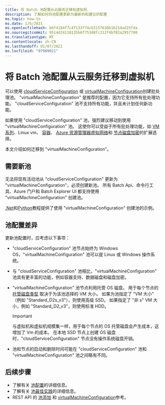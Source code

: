 ```yaml
---
title: 将 Batch 池配置从云服务迁移到虚拟机
description: 了解如何将池配置更新为最新的和建议的配置
ms.topic: how-to
ms.date: 1/6/2021
ms.openlocfilehash: b6f4184f7c4f133f74cb3157638b1621dad25fda
ms.sourcegitcommit: 9514d24118135b6f753d8fc312f4b702a2957780
ms.translationtype: MT
ms.contentlocale: zh-CN
ms.lasthandoff: 01/07/2021
ms.locfileid: "97969021"
---
```

# <a name="migrate-batch-pool-configuration-from-cloud-services-to-virtual-machines"></a>将 Batch 池配置从云服务迁移到虚拟机

可以使用 [cloudServiceConfiguration](https://docs.microsoft.com/rest/api/batchservice/pool/add#cloudserviceconfiguration) 或 [virtualMachineConfiguration](https://docs.microsoft.com/rest/api/batchservice/pool/add#virtualmachineconfiguration)创建批处理池。 "virtualMachineConfiguration" 是推荐的配置，因为它支持所有批处理功能。 "cloudServiceConfiguration" 池不支持所有功能，并且未计划任何新功能。

如果使用 "cloudServiceConfiguration" 池，强烈建议移动到使用 "virtualMachineConfiguration" 池。 这使你可以受益于所有批处理功能，如 [VM 系列](batch-pool-vm-sizes.md)、Linux vm、 [容器](batch-docker-container-workloads.md)、 [Azure 资源管理器虚拟网络](batch-virtual-network.md)和 [节点磁盘加密](disk-encryption.md)的扩展选择。

本文介绍如何迁移到 "virtualMachineConfiguration"。

## <a name="new-pools-are-required"></a>需要新池

无法将现有活动池从 "cloudServiceConfiguration" 更新为 "virtualMachineConfiguration"，必须创建新池。 所有 Batch Api、命令行工具、Azure 门户和 Batch Explorer UI 都支持使用 "virtualMachineConfiguration" 创建池。

[.Net](tutorial-parallel-dotnet.md)和[Python](tutorial-parallel-python.md)教程提供了使用 "virtualMachineConfiguration" 创建池的示例。

## <a name="pool-configuration-differences"></a>池配置差异

更新池配置时，应考虑以下事项：

- "cloudServiceConfiguration" 池节点始终为 Windows OS，"virtualMachineConfiguration" 池可以是 Linux 或 Windows 操作系统。
- 与 "cloudServiceConfiguration" 池相比，"virtualMachineConfiguration" 池具有更丰富的功能，例如容器支持、数据磁盘和磁盘加密。
- "virtualMachineConfiguration" 池节点利用托管 OS 磁盘。 用于每个节点的 [托管磁盘类型](../virtual-machines/disks-types.md) 取决于为该池选择的 VM 大小。 如果为池指定了 "VM 大小" （例如 "Standard_D2s_v3"），则使用高级 SSD。 如果指定了 "非 s" VM 大小，例如 "Standard_D2_v3"，则使用标准 HDD。

   > [!IMPORTANT]
   > 与虚拟机和虚拟机规模集一样，用于每个节点的 OS 托管磁盘会产生成本，这增加了 Vm 的成本。 在本地 SSD 节点上创建 OS 磁盘时，"cloudServiceConfiguration" 节点没有操作系统磁盘开销。

- 池和节点的启动和删除时间可能在 "cloudServiceConfiguration" 池和 "virtualMachineConfiguration" 池之间略有不同。

## <a name="next-steps"></a>后续步骤

- 了解有关 [池配置](nodes-and-pools.md#configurations)的详细信息。
- 了解有关 [池最佳实践](best-practices.md#pools)的详细信息。
- REST API 的 [池添加](https://docs.microsoft.com/rest/api/batchservice/pool/add) 和 [virtualMachineConfiguration](https://docs.microsoft.com/rest/api/batchservice/pool/add#virtualmachineconfiguration)参考。
